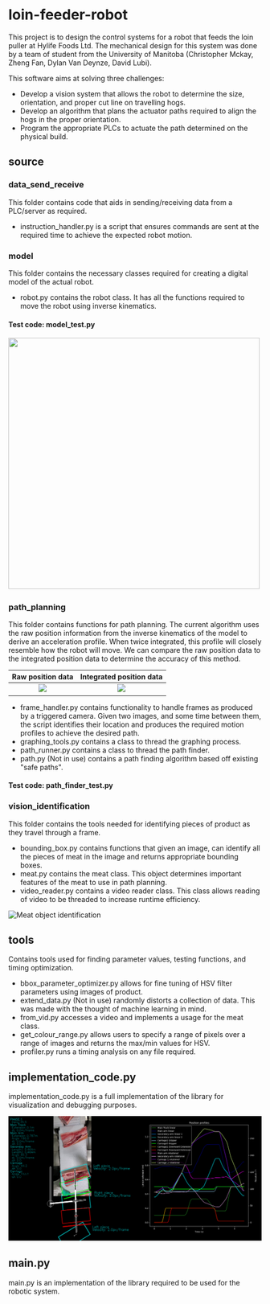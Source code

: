 # loin-feeder-robot

This project is to design the control systems for a robot that feeds the loin puller at Hylife Foods Ltd. The mechanical design for this system was done by a team of student from the University of Manitoba (Christopher Mckay, Zheng Fan, Dylan Van Deynze, David Lubi). 

This software aims at solving three challenges:
* Develop a vision system that allows the robot to determine the size, orientation, and proper cut line on travelling hogs. 
* Develop an algorithm that plans the actuator paths required to align the hogs in the proper orientation. 
* Program the appropriate PLCs to actuate the path determined on the physical build. 

## source
### data_send_receive 

This folder contains code that aids in sending/receiving data from a PLC/server as required. 
* instruction_handler.py is a script that ensures commands are sent at the required time to achieve the expected robot motion. 

### model

This folder contains the necessary classes required for creating a digital model of the actual robot. 
* robot.py contains the robot class. It has all the functions required to move the robot using inverse kinematics. 

#### Test code: model_test.py

<img src="/resources/images/model.PNG" width="500" height="500">

### path_planning

This folder contains functions for path planning. The current algorithm uses the raw position information from the inverse kinematics of the model to derive an acceleration profile. When twice integrated, this profile will closely resemble how the robot will move. We can compare the raw position data to the integrated position data to determine the accuracy of this method. 

Raw position data          |  Integrated position data
:-------------------------:|:-------------------------:
![](/resources/images/figure_o.png)  |  ![](/resources/images/figure_i.png)

* frame_handler.py contains functionality to handle frames as produced by a triggered camera. Given two images, and some time between them, the script identifies their location and produces the required motion profiles to achieve the desired path. 
* graphing_tools.py contains a class to thread the graphing process. 
* path_runner.py contains a class to thread the path finder.
* path.py (Not in use) contains a path finding algorithm based off existing "safe paths".

#### Test code: path_finder_test.py

### vision_identification

This folder contains the tools needed for identifying pieces of product as they travel through a frame.
* bounding_box.py contains functions that given an image, can identify all the pieces of meat in the image and returns appropriate bounding boxes. 
* meat.py contains the meat class. This object determines important features of the meat to use in path planning.
* video_reader.py contains a video reader class. This class allows reading of video to be threaded to increase runtime efficiency. 

![Meat object identification](/resources/images/meat_identified.PNG)

## tools 

Contains tools used for finding parameter values, testing functions, and timing optimization. 
* bbox_parameter_optimizer.py allows for fine tuning of HSV filter parameters using images of product.
* extend_data.py (Not in use) randomly distorts a collection of data. This was made with the thought of machine learning in mind. 
* from_vid.py accesses a video and implements a usage for the meat class. 
* get_colour_range.py allows users to specify a range of pixels over a range of images and returns the max/min values for HSV. 
* profiler.py runs a timing analysis on any file required. 

## implementation_code.py 

implementation_code.py is a full implementation of the library for visualization and debugging purposes. 

![Visualization of library implementation](/resources/images/main.PNG)

## main.py
main.py is an implementation of the library required to be used for the robotic system. 


